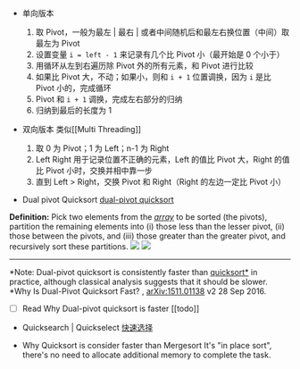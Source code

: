 - 单向版本
  1. 取 Pivot，一般为最左 | 最右 | 或者中间随机后和最左右换位置（中间）取最左为 Pivot
  2. 设置变量 `i = left - 1` 来记录有几个比 Pivot 小（最开始是 0 个小于）
  3. 用循环从左到右遍历除 Pivot 外的所有元素，和 Pivot 进行比较
  4. 如果比 Pivot 大，不动；如果小，则和 `i + 1` 位置调换，因为 `i` 是比 Pivot 小的，完成循环
  5. Pivot 和 `i + 1` 调换，完成左右部分的归纳
  6. 归纳到最后的长度为 1

- 双向版本 类似[[Multi Threading]]
  1. 取 0 为 Pivot；1 为 Left；n-1 为 Right
  2. Left Right 用于记录位置不正确的元素，Left 的值比 Pivot 大，Right 的值比 Pivot 小时，交换并相中靠一步
  3. 直到 Left > Right，交换 Pivot 和 Right（Right 的左边一定比 Pivot 小）

- Dual pivot Quicksort
[dual-pivot quicksort](https://xlinux.nist.gov/dads/HTML/dualPivotQuicksort.html)

**Definition:** Pick two elements from the [_array_](https://xlinux.nist.gov/dads/HTML/array.html) to be sorted (the pivots), partition the remaining elements into (i) those less than the lesser pivot, (ii) those between the pivots, and (iii) those greater than the greater pivot, and recursively sort these partitions.
![](https://s2.loli.net/2022/02/24/F7HtqrQAxLMal9I.png)
![](https://s2.loli.net/2022/02/24/cMhQvrFDpTBiJ2G.png)


***

  *Note: Dual-pivot quicksort is consistently faster than [quicksort*](https://xlinux.nist.gov/dads/HTML/quicksort.html) in practice, although classical analysis suggests that it should be slower. *Why Is Dual-Pivot Quicksort Fast? , [arXiv:1511.01138](https://arxiv.org/pdf/1511.01138.pdf) v2 28 Sep 2016.

  - [ ] Read Why Dual-pivot quicksort is faster [[todo]]

- Quicksearch | Quickselect
  [快速选择](https://www.geeksforgeeks.org/quickselect-algorithm/)

- Why Quicksort is consider faster than Mergesort
  It's "in place sort", there's no need to allocate additional memory to complete the task.
